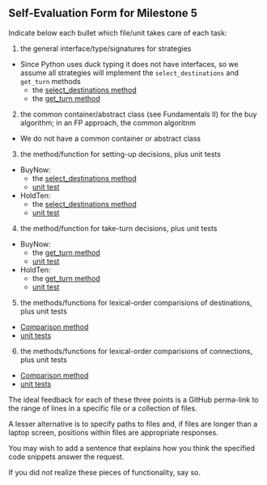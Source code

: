 ## Self-Evaluation Form for Milestone 5

Indicate below each bullet which file/unit takes care of each task:

1. the general interface/type/signatures for strategies
  - Since Python uses duck typing it does not have interfaces, so we assume all strategies will implement the `select_destinations` and `get_turn` methods
    - the [select_destinations method](https://github.ccs.neu.edu/CS4500-F21/badlands/blob/6ff5c4cc2ae33187baf3f41a819661a698f8260f/Trains/Player/strategy.py#L15) 
    - the [get_turn method](https://github.ccs.neu.edu/CS4500-F21/badlands/blob/6ff5c4cc2ae33187baf3f41a819661a698f8260f/Trains/Player/strategy.py#L26) 


2. the common container/abstract class (see Fundamentals II)  for the buy algorithm; in an FP approach, the common algoritnm
  - We do not have a common container or abstract class



3. the method/function for setting-up decisions, plus unit tests 
  - BuyNow:
    - the [select_destinations method](https://github.ccs.neu.edu/CS4500-F21/badlands/blob/6ff5c4cc2ae33187baf3f41a819661a698f8260f/Trains/Player/strategy.py#L15)
    - [unit test](https://github.ccs.neu.edu/CS4500-F21/badlands/blob/6ff5c4cc2ae33187baf3f41a819661a698f8260f/Trains/Other/tests/test_buy_now_strategy.py#L25)
  - HoldTen:
    - the [select_destinations method](https://github.ccs.neu.edu/CS4500-F21/badlands/blob/6ff5c4cc2ae33187baf3f41a819661a698f8260f/Trains/Player/strategy.py#L50)
    - [unit test](https://github.ccs.neu.edu/CS4500-F21/badlands/blob/6ff5c4cc2ae33187baf3f41a819661a698f8260f/Trains/Other/tests/test_hold_ten_strategy.py#L25) 



4. the method/function for take-turn decisions, plus unit tests 
  - BuyNow:
    - the [get_turn method](https://github.ccs.neu.edu/CS4500-F21/badlands/blob/6ff5c4cc2ae33187baf3f41a819661a698f8260f/Trains/Player/strategy.py#L61)
    - [unit test](https://github.ccs.neu.edu/CS4500-F21/badlands/blob/6ff5c4cc2ae33187baf3f41a819661a698f8260f/Trains/Other/tests/test_buy_now_strategy.py#L29-L41)
  - HoldTen:
    - the [get_turn method](https://github.ccs.neu.edu/CS4500-F21/badlands/blob/6ff5c4cc2ae33187baf3f41a819661a698f8260f/Trains/Player/strategy.py#L26)
    - [unit test](https://github.ccs.neu.edu/CS4500-F21/badlands/blob/6ff5c4cc2ae33187baf3f41a819661a698f8260f/Trains/Other/tests/test_hold_ten_strategy.py#L29-L49) 




5. the methods/functions for lexical-order comparisions of destinations, plus unit tests
  - [Comparison method](https://github.ccs.neu.edu/CS4500-F21/badlands/blob/6ff5c4cc2ae33187baf3f41a819661a698f8260f/Trains/Other/city_pair.py#L41)
  - [unit tests](https://github.ccs.neu.edu/CS4500-F21/badlands/blob/6ff5c4cc2ae33187baf3f41a819661a698f8260f/Trains/Other/tests/test_city_pair.py#L37-L47)



6. the methods/functions for lexical-order comparisions of connections, plus unit tests 
  - [Comparison method](https://github.ccs.neu.edu/CS4500-F21/badlands/blob/6ff5c4cc2ae33187baf3f41a819661a698f8260f/Trains/Other/undirected_connection.py#L54)
  - [unit tests](https://github.ccs.neu.edu/CS4500-F21/badlands/blob/6ff5c4cc2ae33187baf3f41a819661a698f8260f/Trains/Other/tests/test_undirected_connection.py#L50-L63)




The ideal feedback for each of these three points is a GitHub
perma-link to the range of lines in a specific file or a collection of
files.

A lesser alternative is to specify paths to files and, if files are
longer than a laptop screen, positions within files are appropriate
responses.

You may wish to add a sentence that explains how you think the
specified code snippets answer the request.

If you did *not* realize these pieces of functionality, say so.
